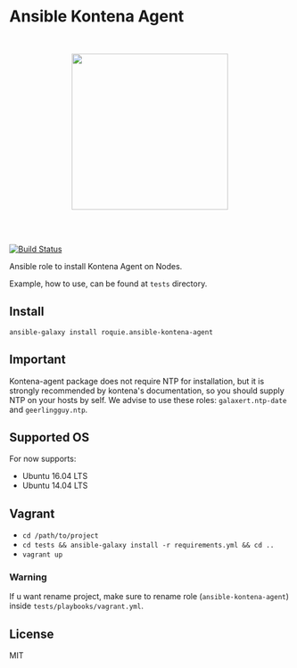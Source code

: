 # Ansible Kontena Agent

<br />

<p align="center">
    <a href="https://kontena.io/">
        <img src="https://kontena.io/images/kontena-logo.svg" width="280">
    </a>
</p>

<br />
<br />

[![Build Status](https://travis-ci.org/roquie/ansible-kontena-agent.svg?branch=master)](https://travis-ci.org/roquie/ansible-kontena-agent)

Ansible role to install Kontena Agent on Nodes.

Example, how to use, can be found at `tests` directory.


## Install

```
ansible-galaxy install roquie.ansible-kontena-agent
```
## Important
Kontena-agent package does not require NTP for installation, but it is strongly recommended by kontena's documentation, 
so you should supply NTP on your hosts by self. We advise to use these roles:
```galaxert.ntp-date``` and ```geerlingguy.ntp```.
## Supported OS

For now supports:
* Ubuntu 16.04 LTS
* Ubuntu 14.04 LTS

## Vagrant

* `cd /path/to/project`
* `cd tests && ansible-galaxy install -r requirements.yml && cd ..`
* `vagrant up` 

### Warning
If u want rename project, make sure to rename role (`ansible-kontena-agent`) inside `tests/playbooks/vagrant.yml`.

## License

MIT
